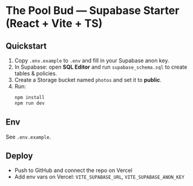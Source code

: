 
# The Pool Bud — Supabase Starter (React + Vite + TS)

## Quickstart
1. Copy `.env.example` to `.env` and fill in your Supabase anon key.
2. In Supabase: open **SQL Editor** and run `supabase_schema.sql` to create tables & policies.
3. Create a Storage bucket named `photos` and set it to **public**.
4. Run:
   ```bash
   npm install
   npm run dev
   ```

## Env
See `.env.example`.

## Deploy
- Push to GitHub and connect the repo on Vercel
- Add env vars on Vercel: `VITE_SUPABASE_URL`, `VITE_SUPABASE_ANON_KEY`
